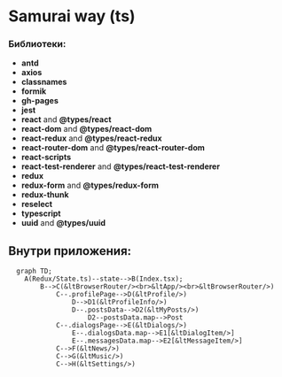 # Samurai way (ts)

### Библиотеки:

- **antd**
- **axios**
- **classnames**
- **formik**
- **gh-pages**
- **jest**
- **react** and **@types/react**
- **react-dom** and **@types/react-dom**
- **react-redux** and **@types/react-redux**
- **react-router-dom** and **@types/react-router-dom**
- **react-scripts**
- **react-test-renderer** and **@types/react-test-renderer**
- **redux**
- **redux-form** and **@types/redux-form**
- **redux-thunk**
- **reselect**
- **typescript**
- **uuid** and **@types/uuid**


## Внутри приложения:
```mermaid
  graph TD;
    A(Redux/State.ts)--state-->B(Index.tsx);
        B-->C(&ltBrowserRouter/><br>&ltApp/><br>&ltBrowserRouter/>)
            C--.profilePage-->D(&ltProfile/>)
                D-->D1(&ltProfileInfo/>)
                D--.postsData-->D2(&ltMyPosts/>)
                    D2--postsData.map-->Post
            C--.dialogsPage-->E(&ltDialogs/>)
                E--.dialogsData.map-->E1[&ltDialogItem/>]
                E--.messagesData.map-->E2[&ltMessageItem/>]
            C-->F(&ltNews/>)
            C-->G(&ltMusic/>)
            C-->H(&ltSettings/>)
```